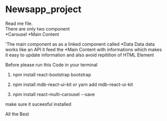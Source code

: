 # Newsapp_project

Read me file.     
There are only two component  
*Carousel
*Main Content

'The main component as  as a linked component called 
*Data 
Data data works like an API it feed the *Main Content with informations which makes it easy to update information and also avoid repitition of HTML Element 


Before please run this Code in your terminal

1.  npm install react-bootstrap bootstrap

2.  npm install mdb-react-ui-kit or yarn add mdb-react-ui-kit

3.  npm install react-multi-carousel --save

make sure it suceesful installed 

All the Best 
